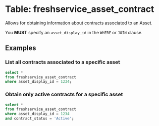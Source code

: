 # Table: freshservice_asset_contract

Allows for obtaining information about contracts associated to an Asset.

You **MUST** specify an `asset_display_id` in the `WHERE` or `JOIN` clause.

## Examples

### List all contracts associated to a specific asset

```sql
select *
from freshservice_asset_contract
where asset_display_id = 1234;
```

### Obtain only active contracts for a specific asset

```sql
select *
from freshservice_asset_contract
where asset_display_id = 1234
and contract_status = 'Active';
```

